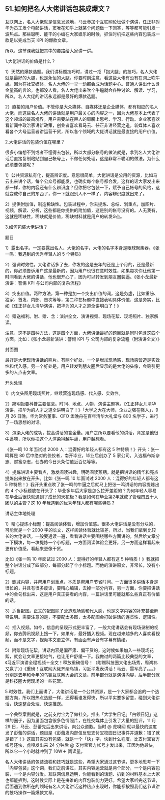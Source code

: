 ## 51.如何把名人大佬讲话包装成爆文？
互联网上，名人大佬就是信息发源地，马云参加个互联网论坛做个演讲，任正非对华为员工发个电邮讲话，窦唯在知乎上就某个问题做一下回答，等等都可能引发一波热点。那些聪明、能干的小编在大家娱乐的时候，抓住时机把这些内容包装成一款足以完成当天 KPI 的爆款文章。


所以，这节课我就把其中的套路给大家讲一讲。


1.大佬讲话的价值是什么？


1）天然的爆款选题。我们讲标题技巧时，讲过一招「抱大腿」的技巧，名人大佬就是最好的大腿，也是永恒的大腿。你要时刻注意，看这些大佬有没有在网上吹牛逼。因为在社交媒体，名人大佬的一举一动都会成为话题中心。普通人讲出什么含金量高的言论，也都没人看，名人大佬出来吹个牛逼就会各种讨论、解读、学习，所以，名人大佬的讲话永远都是最好的爆款选题。


2）直接的用户价值。不管你是大众媒体、自媒体还是企业媒体，都有相应的名人大佬，而这些名人大佬的讲话就是用户最关心的内容之一，因为大佬基本上代表了这个领域的最高境界，用户需要站在巨人的肩膀上思考、学习、行动。企业家喜欢看新闻中政治家讲新政策，创业者喜欢看马云、任正非讲经营之道，新媒体人喜欢看各个大号运营者讲运营干货，所以各个领域的大佬讲话就是最直接的用户价值。


2.大佬讲话的包装价值在哪里？ 


很多小编想不到或者不懂得去包装，所以大部分帐号的做法就是，拿到名人大佬讲话后直接复制粘贴到自己帐号上，不做任何处理，这是非常不聪明的做法。为什么必须要包装呢？


1）公共资源私有化，提高辨识度。意思很简单，大佬讲话是公用的资源，比如马云出来讲个话，每个公众号都能发，也确实每个帐号都会发，这样的话大家发出来都一样，你的内容还有什么辨识度？但你把它包装一下，赋予自己帐号的风格，这就变成你自己的东西了，你一下就跟别人不一样了，内容辨识度就出来了。


2）提供附加值，制造稀缺性。包装过程中，你去提炼、总结、划重点，加图片、视频，解读、分析，这些都是你提供的附加值，这是别的帐号没有的。人无我有，这就是稀缺性，稀缺就是价值，稀缺材料就是用户的转发G点。


3.如何包装大佬讲话？


题目


1）露出名字。一定要露出名人、大佬的名字，大佬的名字本身是眼球聚集器。《张一鸣：我遇到的优秀年轻人的 5 个特质》


2）强调时效性。大佬讲话多了去，你发的这是去年的还是上个月的，还是最新的，你必须告诉用户这是最新的，因为用户也很在意时效性，如果每次你让他第一时间看到大佬的讲话，他也很开心了，因为可以转发到朋友圈装逼。《张小龙最新演讲：警惕 KPI 与公司内部的复杂流程》


3）突出价值。两种方法，第一种是加一个突出价值的词，这是务虚，比如重磅、独家、首发、内部、首次等等，第二种在标题中直接表明具体价值，这是务实，比如《任正非女儿清华演讲，把华为的人才之道全讲明白了！》


4）赠送福利。附、赠、含：演讲全文、演讲视频、现场花絮、现场照片、独家解读。


注意，这不是四种方法，这是四个方面，大佬讲话最好的题目就是同时包含这四个方面。比如：《张小龙最新演讲：警惕 KPI 与 公司内部的复杂流程（附演讲全文）》


封面图


最好是大佬现场讲话的照片。有两个好处，一个是增加现场感，现场感营造是实效性和代入感。另一个好处是，用户转发到朋友圈后显示的是大佬的头像，会吸引更多的人点击文章。


开头处理


1）内文头图用现场照片，继续营造现场感、代入感、实效性。


2）简明扼要科普主要信息。时间、地点、人物、演讲主题等。《任正非女儿清华演讲，把华为的人才之道全讲明白了！》「大学之大在大师，企业之强在强人」，9 月 26 日晚，华为常务董事、CFO 孟晚舟在百年清华大礼堂与 800 名学子，进行了一场思想的对话。


3）渲染大佬的成功，拔高讲话的含金量。用户之所以要看他的讲话，肯定是他很牛逼嘛，所以你把这个人渲染得越牛逼，用户越想看。


《张一鸣 10 年面试过 2000 人：混得好的年轻人都有这 5 种特质！》开头：张一鸣算是 80 后中绝对的佼佼者，南开毕业，毕业后创办了 5 家公司，入选福布斯杂志、财富杂志，创办的今日头条估值近百亿等等。


4）提炼讲话主要看点，激发阅读兴趣，明确阅读预期。就是把讲话的精华和亮点提炼出来放在开头。比如《张一鸣 10 年面试过 2000 人：混得好的年轻人都有这 5 种特质！》我开头重点吹了张一鸣的牛逼之后就马上把张一鸣讲话的内容提炼出的 4 个小标题放在开头了：毕业多年后大家是怎么拉开差距的？为何年轻人容易在毕业后很快就遇到了成长的天花板？我是如何在毕业第2年就成了管理四五十人团队的主管？这 10 年我遇到的优秀年轻人都有哪些特质？


讲话主体地处理


1）精心提炼小标题：提高阅读体验，增加价值感。很多大佬讲话是没有分块的，可能就是一个 2000 字的长文，这样阅读体验就比较差，所以，当我们拿到比较长的大佬讲话，一般要通读一遍，看看讲话主要围绕哪些方面讲的，然后给文章分一下模块，每一块提炼一个小标题，一方面阅读体验会更好，另一方面这样看起来更有价值感，看起来更像干货。


比如《张一鸣 10 年面试过 2000 人：混得好的年轻人都有这 5 种特质！》我就把整个讲话分成了四部分，每部分起了个小标题。而他的演讲原文，非常长，没有小标题。


2）删减内容，并帮用户划重点，本质是帮用户节省时间。一方面很多讲话本身是很长的，并且有很多废话，要精心编辑，去掉一部分内容，另一方面，你要把讲话中的金句标出来，这是用户真正要看的内容，一篇讲话里可能就那么些真正有价值的话。 


3）适当配图。正文的配图除了营造现场感和代入感，也是文字内容的补充甚至解释说明。需要注意的是，不要配太多图，太多配图会打破讲话的连贯性、逻辑性。


4）插入视频。如今，信息的呈现形式更丰富了，一般大佬讲话会有现场录制的视频，你去腾讯视频上搜一下，如果有，最好插入视频。现在越来越多的人喜欢看视频，而不是文字，视频本文更立体，有画面有声音有字幕有情绪。


5）附赠现场花絮。讲话内容是偏严肃、偏干货的，这时候如果加入一些现场花絮，就会让文章更接地气，也让用户舒缓一下。我做过的两篇比较典型的文章，《习近平演讲全程视频＋全文！释放重磅信号！（附赠科技圈大佬出场秀，周鸿祎又赢了）》《重磅！互联网大佬齐聚乌镇，习近平发表讲话！马云、雷军亮了。。。》分别是去年和今年的乌镇互联网大会的文章，前半部分就是演讲内容，后半部分就是科技圈大佬现场的一些花絮。


5.时效性。我们上面讲了，大佬讲话是一个公共资源，是一个大家都会追的一个选题方向，所以跟热点选题一样，还得看谁发得快，所以平实要多留意，碰到大佬讲话，快速整合处理、快速推送。


一个典型案例就是，之前支付宝为了做社交，推出「大学生日记」「白领日记」这样的圈子，因为里面包含很多色情照片，在社交媒体上引发了大量的批评，11 月 29 日，马云、彭蕾先后出来讲话，向公众道歉。当时 @ 虎嗅网 就以最快的速度发了彭蕾的讲话，题目是《彭蕾发内部信反思支付宝校园日记事件并道歉：错了就是错了！》这篇其实没有包装，就是一个「快」字，快到什么程度，比支付宝官方帐号还快，虎嗅发出来 24 分钟后 @ 支付宝官方帐号才发出来，正因为他最快，所以它一个小时就冲到了 10W＋ 阅读量。


名人大佬讲话的包装流程和技巧就是这些，希望大家通过这节课，更多地思考一下「内容包装」这个词，我们之前讲过，其实内容运营就是两个部分，一个是内容包装，一个是内容分发。互联网信息透明，你能看到的话题、扒到的材料基本上大家也都能扒到，这时候实际上是在拼谁的内容包装能力更好。希望大家听完这节课，后面遇到你所在的领域有名人大佬讲话这种热点出现时，你能都按照我们这节课讲的技巧操作一篇爆款文章。

